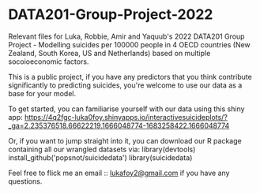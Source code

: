 # DATA201-Group-Project-2022
Relevant files for Luka, Robbie, Amir and Yaquub's 2022 DATA201 Group Project - Modelling suicides per 100000 people in 4 OECD countries (New Zealand, South Korea, US and Netherlands) based on multiple socoioeconomic factors.

This is a public project, if you have any predictors that you think contribute significantly to predicting suicides, you're welcome to use our data as a base for your model.

To get started, you can familiarise yourself with our data using this shiny app:
https://4q2fgc-luka0foy.shinyapps.io/interactivesuicideplots/?_ga=2.235376518.66622219.1666048774-1683258422.1666048774

Or, if you want to jump straight into it, you can download our R package containing all our wrangled datasets via:
library(devtools)
install_github('popsnot/suicidedata')
library(suicidedata)

Feel free to flick me an email :: lukafoy2@gmail.com if you have any questions.
